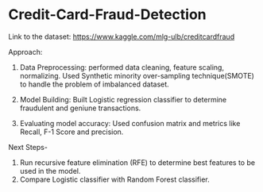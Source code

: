 # Credit-Card-Fraud-Detection

Link to the dataset: https://www.kaggle.com/mlg-ulb/creditcardfraud

Approach:

1) Data Preprocessing: performed data cleaning, feature scaling, normalizing.
Used Synthetic minority over-sampling technique(SMOTE) to handle the problem of imbalanced dataset.

2) Model Building: Built Logistic regression classifier to determine fraudulent and geniune transactions.

3) Evaluating model accuracy: Used confusion matrix and metrics like Recall, F-1 Score and precision.

Next Steps-
1) Run recursive feature elimination (RFE) to determine best features to be used in the model.
2) Compare Logistic classifier with Random Forest classifier.
